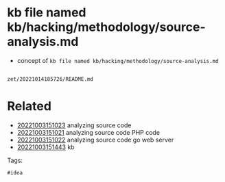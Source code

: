 # kb file named kb/hacking/methodology/source-analysis.md

- concept of `kb file named kb/hacking/methodology/source-analysis.md`

```
```

` zet/20221014185726/README.md `

# Related

- [20221003151023](/zet/20221003151023/README.md) analyzing source code
- [20221003151021](/zet/20221003151021/README.md) analyzing source code PHP code
- [20221003151022](/zet/20221003151022/README.md) analyzing source code go web server
- [20221003151443](/zet/20221003151443/README.md) kb

Tags:

    #idea

